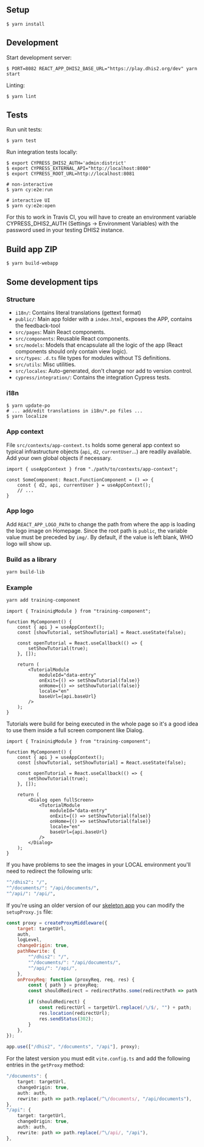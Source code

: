 ## Setup

```
$ yarn install
```

## Development

Start development server:

```
$ PORT=8082 REACT_APP_DHIS2_BASE_URL="https://play.dhis2.org/dev" yarn start
```

Linting:

```
$ yarn lint
```

## Tests

Run unit tests:

```
$ yarn test
```

Run integration tests locally:

```
$ export CYPRESS_DHIS2_AUTH='admin:district'
$ export CYPRESS_EXTERNAL_API="http://localhost:8080"
$ export CYPRESS_ROOT_URL=http://localhost:8081

# non-interactive
$ yarn cy:e2e:run

# interactive UI
$ yarn cy:e2e:open
```

For this to work in Travis CI, you will have to create an environment variable CYPRESS_DHIS2_AUTH (Settings -> Environment Variables) with the password used in your testing DHIS2 instance.

## Build app ZIP

```
$ yarn build-webapp
```

## Some development tips

### Structure

-   `i18n/`: Contains literal translations (gettext format)
-   `public/`: Main app folder with a `index.html`, exposes the APP, contains the feedback-tool
-   `src/pages`: Main React components.
-   `src/components`: Reusable React components.
-   `src/models`: Models that encapsulate all the logic of the app (React components should only contain view logic).
-   `src/types`: `.d.ts` file types for modules without TS definitions.
-   `src/utils`: Misc utilities.
-   `src/locales`: Auto-generated, don't change nor add to version control.
-   `cypress/integration/`: Contains the integration Cypress tests.

### i18n

```
$ yarn update-po
# ... add/edit translations in i18n/*.po files ...
$ yarn localize
```

### App context

File `src/contexts/app-context.ts` holds some general app context so typical infrastructure objects (`api`, `d2`, `currentUser`...) are readily available. Add your own global objects if necessary.

```
import { useAppContext } from "./path/to/contexts/app-context";

const SomeComponent: React.FunctionComponent = () => {
    const { d2, api, currentUser } = useAppContext();
    // ...
}
```

### App logo

Add `REACT_APP_LOGO_PATH` to change the path from where the app is loading the logo image on Homepage. Since the root path is `public`, the variable value must be preceded by `img/`. By default, if the value is left blank, WHO logo will show up.

### Build as a library

```bash
yarn build-lib
```

### Example

```bash
yarn add training-component
```

```tsx
import { TraininigModule } from "training-component";

function MyComponent() {
    const { api } = useAppContext();
    const [showTutorial, setShowTutorial] = React.useState(false);

    const openTutorial = React.useCallback(() => {
        setShowTutorial(true);
    }, []);

    return (
        <TutorialModule
            moduleId="data-entry"
            onExit={() => setShowTutorial(false)}
            onHome={() => setShowTutorial(false)}
            locale="en"
            baseUrl={api.baseUrl}
        />
    );
}
```

Tutorials were build for being executed in the whole page so it's a good idea to use them inside a full screen component like Dialog.

```tsx
import { TraininigModule } from "training-component";

function MyComponent() {
    const { api } = useAppContext();
    const [showTutorial, setShowTutorial] = React.useState(false);

    const openTutorial = React.useCallback(() => {
        setShowTutorial(true);
    }, []);

    return (
        <Dialog open fullScreen>
            <TutorialModule
                moduleId="data-entry"
                onExit={() => setShowTutorial(false)}
                onHome={() => setShowTutorial(false)}
                locale="en"
                baseUrl={api.baseUrl}
            />
        </Dialog>
    );
}
```

If you have problems to see the images in your LOCAL environment you'll need to redirect the following urls:

```bash
"^/dhis2": "/",
"^/documents/": "/api/documents/",
"^/api/": "/api/",
```

If you're using an older version of our [skeleton app](https://github.com/EyeSeeTea/dhis2-app-skeleton) you can modify the `setupProxy.js` file:

```js
const proxy = createProxyMiddleware({
    target: targetUrl,
    auth,
    logLevel,
    changeOrigin: true,
    pathRewrite: {
        "^/dhis2": "/",
        "^/documents/": "/api/documents/",
        "^/api/": "/api/",
    },
    onProxyReq: function (proxyReq, req, res) {
        const { path } = proxyReq;
        const shouldRedirect = redirectPaths.some(redirectPath => path.startsWith(redirectPath));

        if (shouldRedirect) {
            const redirectUrl = targetUrl.replace(/\/$/, "") + path;
            res.location(redirectUrl);
            res.sendStatus(302);
        }
    },
});

app.use(["/dhis2", "/documents", "/api"], proxy);
```

For the latest version you must edit `vite.config.ts` and add the following entries in the `getProxy` method:

```ts
"/documents": {
    target: targetUrl,
    changeOrigin: true,
    auth: auth,
    rewrite: path => path.replace(/^\/documents/, "/api/documents"),
},
"/api": {
    target: targetUrl,
    changeOrigin: true,
    auth: auth,
    rewrite: path => path.replace(/^\/api/, "/api"),
},
```
